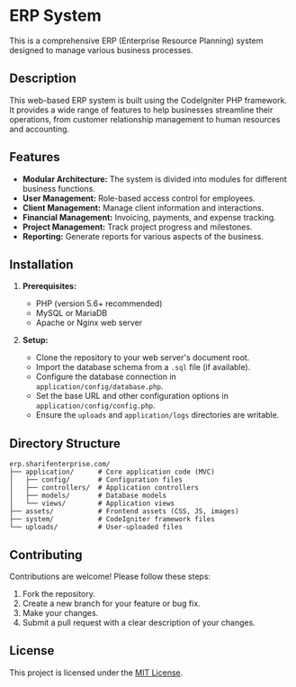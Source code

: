 # ERP System

This is a comprehensive ERP (Enterprise Resource Planning) system designed to manage various business processes.

## Description

This web-based ERP system is built using the CodeIgniter PHP framework. It provides a wide range of features to help businesses streamline their operations, from customer relationship management to human resources and accounting.

## Features

*   **Modular Architecture:** The system is divided into modules for different business functions.
*   **User Management:** Role-based access control for employees.
*   **Client Management:** Manage client information and interactions.
*   **Financial Management:** Invoicing, payments, and expense tracking.
*   **Project Management:** Track project progress and milestones.
*   **Reporting:** Generate reports for various aspects of the business.

## Installation

1.  **Prerequisites:**
    *   PHP (version 5.6+ recommended)
    *   MySQL or MariaDB
    *   Apache or Nginx web server

2.  **Setup:**
    *   Clone the repository to your web server's document root.
    *   Import the database schema from a `.sql` file (if available).
    *   Configure the database connection in `application/config/database.php`.
    *   Set the base URL and other configuration options in `application/config/config.php`.
    *   Ensure the `uploads` and `application/logs` directories are writable.

## Directory Structure

```
erp.sharifenterprise.com/
├── application/      # Core application code (MVC)
│   ├── config/       # Configuration files
│   ├── controllers/  # Application controllers
│   ├── models/       # Database models
│   └── views/        # Application views
├── assets/           # Frontend assets (CSS, JS, images)
├── system/           # CodeIgniter framework files
└── uploads/          # User-uploaded files
```

## Contributing

Contributions are welcome! Please follow these steps:

1.  Fork the repository.
2.  Create a new branch for your feature or bug fix.
3.  Make your changes.
4.  Submit a pull request with a clear description of your changes.

## License

This project is licensed under the [MIT License](LICENSE).
